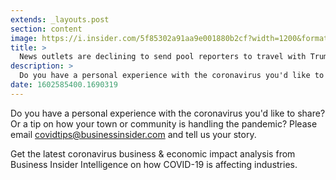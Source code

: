 ```yaml
--- 
extends: _layouts.post 
section: content 
image: https://i.insider.com/5f85302a91aa9e001880b2cf?width=1200&format=jpeg 
title: > 
  News outlets are declining to send pool reporters to travel with Trump, after his COVID-19 diagnosis, to protect their health 
description: > 
  Do you have a personal experience with the coronavirus you'd like to share?Or a tip on how your town or community is handling the pandemic?Please email covidtips@businessinsider.com and tell us your story.Get the latest coronavirus business & economic impact analysis from Business Insider Intelligence on how COVID-19 is affecting industries. 
date: 1602585400.1690319 
--- 
```

Do you have a personal experience with the coronavirus you'd like to share? Or a tip on how your town or community is handling the pandemic? Please email covidtips@businessinsider.com and tell us your story.

Get the latest coronavirus business & economic impact analysis from Business Insider Intelligence on how COVID-19 is affecting industries.